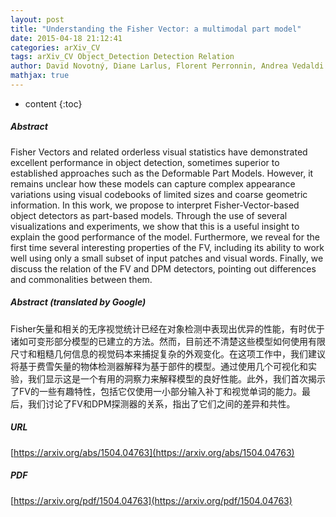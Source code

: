 ```yaml
---
layout: post
title: "Understanding the Fisher Vector: a multimodal part model"
date: 2015-04-18 21:12:41
categories: arXiv_CV
tags: arXiv_CV Object_Detection Detection Relation
author: David Novotný, Diane Larlus, Florent Perronnin, Andrea Vedaldi
mathjax: true
---
```


* content
{:toc}

##### Abstract
Fisher Vectors and related orderless visual statistics have demonstrated excellent performance in object detection, sometimes superior to established approaches such as the Deformable Part Models. However, it remains unclear how these models can capture complex appearance variations using visual codebooks of limited sizes and coarse geometric information. In this work, we propose to interpret Fisher-Vector-based object detectors as part-based models. Through the use of several visualizations and experiments, we show that this is a useful insight to explain the good performance of the model. Furthermore, we reveal for the first time several interesting properties of the FV, including its ability to work well using only a small subset of input patches and visual words. Finally, we discuss the relation of the FV and DPM detectors, pointing out differences and commonalities between them.

##### Abstract (translated by Google)
Fisher矢量和相关的无序视觉统计已经在对象检测中表现出优异的性能，有时优于诸如可变形部分模型的已建立的方法。然而，目前还不清楚这些模型如何使用有限尺寸和粗糙几何信息的视觉码本来捕捉复杂的外观变化。在这项工作中，我们建议将基于费雪矢量的物体检测器解释为基于部件的模型。通过使用几个可视化和实验，我们显示这是一个有用的洞察力来解释模型的良好性能。此外，我们首次揭示了FV的一些有趣特性，包括它仅使用一小部分输入补丁和视觉单词的能力。最后，我们讨论了FV和DPM探测器的关系，指出了它们之间的差异和共性。

##### URL
[https://arxiv.org/abs/1504.04763](https://arxiv.org/abs/1504.04763)

##### PDF
[https://arxiv.org/pdf/1504.04763](https://arxiv.org/pdf/1504.04763)

